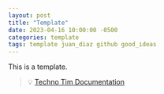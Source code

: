 ```yaml
---
layout: post
title: "Template"
date: 2023-04-16 10:00:00 -0500
categories: template
tags: template juan_diaz github good_ideas
---
```


This is a template.

> 💡 [Techno Tim Documentation](https://docs.technotim.live/)

<!--
I watched: https://www.youtube.com/watch?v=F8iOU1ci19Q
follow documentation: https://docs.technotim.live/posts/jekyll-docs-site/
used this github: https://github.com/jekyll/jekyll  &  https://github.com/cotes2020/jekyll-theme-chirpy
Follow the wiki doc on jekyll-theme-chirpy
-->
